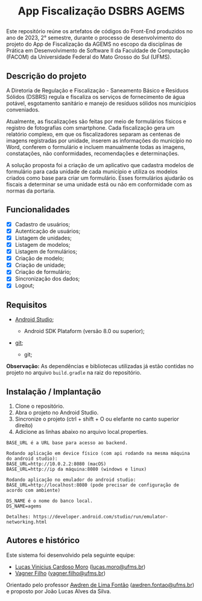 # <p align="center"> App Fiscalização DSBRS AGEMS </p>

Este repositório reúne os artefatos de códigos do Front-End produzidos no ano de 2023, 2° semestre, durante o processo de desenvolvimento do projeto do App de Fiscalização da AGEMS no escopo da disciplinas de Prática em Desenvolvimento de Software II da Faculdade de Computação (FACOM) da Universidade Federal do Mato Grosso do Sul (UFMS).

## Descrição do projeto

A Diretoria de Regulação e Fiscalização - Saneamento Básico e Resíduos Sólidos (DSBRS) regula e fiscaliza os serviços de fornecimento de água potável, esgotamento sanitário e manejo de resíduos sólidos nos municípios conveniados.

Atualmente, as fiscalizações são feitas por meio de formulários físicos e registro de fotografias com smartphone. Cada fiscalização gera um relatório complexo, em que os fiscalizadores separam as centenas de imagens registradas por unidade, inserem as informações do município no Word, conferem o formulário e incluem manualmente todas as imagens, constatações, não conformidades, recomendações e determinações.

A solução proposta foi a criação de um aplicativo que cadastra modelos de formulário para cada unidade de cada município e utiliza os modelos criados como base para criar um formulário. Esses formulários ajudarão os fiscais a determinar se uma unidade está ou não em conformidade com as normas da portaria.

## Funcionalidades

- [x] Cadastro de usuários;
- [x] Autenticação de usuários;
- [x] Listagem de unidades;
- [x] Listagem de modelos;
- [x] Listagem de formulários;
- [x] Criação de modelo;
- [x] Criação de unidade;
- [x] Criação de formulário;
- [x] Sincronização dos dados;
- [x] Logout;

## Requisitos

- [Android Studio](https://developer.android.com/studio);
  - Android SDK Plataform (versão 8.0 ou superior);

- [git](https://git-scm.com/);
  - git;

**Observação:** As dependências e bibliotecas utilizadas já estão contidas no projeto no arquivo `build.gradle` na raiz do repositório.

## Instalação / Implantação

1. Clone o repositório.
3. Abra o projeto no Android Studio.
4. Sincronize o projeto (ctrl + shift + O ou elefante no canto superior direito)
5. Adicione as linhas abaixo no arquivo local.properties.
```
BASE_URL é a URL base para acesso ao backend.

Rodando aplicação em device físico (com api rodando na mesma máquina do android studio):
BASE_URL=http://10.0.2.2:8080 (macOS)
BASE_URL=http://ip da máquina:8080 (windows e linux)

Rodando aplicação no emulador do android studio:
BASE_URL=http://localhost:8080 (pode precisar de configuração de acordo com ambiente)

DS_NAME é o nome do banco local.
DS_NAME=agems

Detalhes: https://developer.android.com/studio/run/emulator-networking.html
```

## Autores e histórico

Este sistema foi desenvolvido pela seguinte equipe:

- [Lucas Vinicius Cardoso Moro](https://github.com/olucasmoro) (lucas.moro@ufms.br)
- [Vagner Filho](https://github.com/Vagner-Filho) (vagner.filho@ufms.br)

Orientado pelo professor [Awdren de Lima Fontão]() (awdren.fontao@ufms.br) e proposto por João Lucas Alves da Silva.
